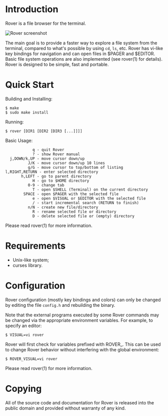 Introduction
============

 Rover is a file browser for the terminal.

![Rover screenshot](/../screenshots/screenshot.png?raw=true "Screenshot")

 The main goal is to provide a faster way to explore a file system from the
terminal, compared to what's possible by using `cd`, `ls`, etc. Rover has
vi-like key bindings for navigation and can open files in $PAGER and $EDITOR.
Basic file system operations are also implemented (see rover(1) for details).
Rover is designed to be simple, fast and portable.


Quick Start
===========

 Building and Installing:
 ```
 $ make
 $ sudo make install
 ```

 Running:
 ```
 $ rover [DIR1 [DIR2 [DIR3 [...]]]]
 ```

 Basic Usage:
 ```
             q - quit Rover
             ? - show Rover manual
   j,DOWN/k,UP - move cursor down/up
           J/K - move cursor down/up 10 lines
           g/G - move cursor to top/bottom of listing
l,RIGHT,RETURN - enter selected directory
        h,LEFT - go to parent directory
             H - go to $HOME directory
           0-9 - change tab
             T - open $SHELL (Terminal) on the current directory
         SPACE - open $PAGER with the selected file
             e - open $VISUAL or $EDITOR with the selected file
             / - start incremental search (RETURN to finish)
           n/N - create new file/directory
             R - rename selected file or directory
             D - delete selected file or (empty) directory
 ```

 Please read rover(1) for more information.


Requirements
============

 * Unix-like system;
 * curses library.


Configuration
=============

 Rover configuration (mostly key bindings and colors) can only be changed by
editing the file `config.h` and rebuilding the binary.

 Note that the external programs executed by some Rover commands may be changed
via the appropriate environment variables. For example, to specify an editor:
 ```
 $ VISUAL=vi rover
 ```

 Rover will first check for variables prefixed  with ROVER_. This can be used to
change Rover behavior without interfering with the global environment:
 ```
 $ ROVER_VISUAL=vi rover
 ```

 Please read rover(1) for more information.


Copying
=======

 All of the source code and documentation for Rover is released into the public
domain and provided without warranty of any kind.
